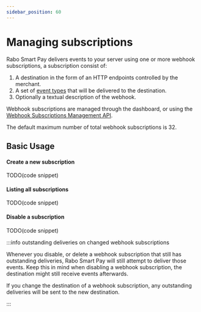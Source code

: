 ```yaml
---
sidebar_position: 60
---
```


# Managing subscriptions

Rabo Smart Pay delivers events to your server using one or more webhook subscriptions, a subscription consist of:
1. A destination in the form of an HTTP endpoints controlled by the merchant.
2. A set of [event types](./accepting-events/available-events.md) that will be delivered to the destination.
3. Optionally a textual description of the webhook.

Webhook subscriptions are managed through the dashboard, or using the [Webhook Subscriptions Management API](#).

The default maximum number of total webhook subscriptions is 32.

## Basic Usage
#### Create a new subscription
TODO(code snippet)

#### Listing all subscriptions
TODO(code snippet)

#### Disable a subscription
TODO(code snippet)

:::info outstanding deliveries on changed webhook subscriptions

Whenever you disable, or delete a webhook subscription that still has outstanding deliveries, Rabo Smart Pay will still
attempt to deliver those events. Keep this in mind when disabling a webhook subscription, the destination might still
receive events afterwards.

If you change the destination of a webhook subscription, any outstanding deliveries will be sent to the new destination.

:::